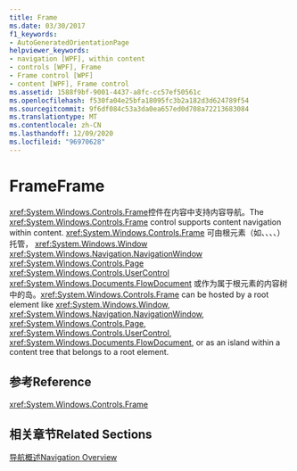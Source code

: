 ```yaml
---
title: Frame
ms.date: 03/30/2017
f1_keywords:
- AutoGeneratedOrientationPage
helpviewer_keywords:
- navigation [WPF], within content
- controls [WPF], Frame
- Frame control [WPF]
- content [WPF], Frame control
ms.assetid: 1588f9bf-9001-4437-a8fc-cc57ef50561c
ms.openlocfilehash: f530fa04e25bfa18095fc3b2a182d3d624789f54
ms.sourcegitcommit: 9f6df084c53a3da0ea657ed0d708a72213683084
ms.translationtype: MT
ms.contentlocale: zh-CN
ms.lasthandoff: 12/09/2020
ms.locfileid: "96970628"
---
```

# <a name="frame"></a><span data-ttu-id="a0fb9-102">Frame</span><span class="sxs-lookup"><span data-stu-id="a0fb9-102">Frame</span></span>
<span data-ttu-id="a0fb9-103"><xref:System.Windows.Controls.Frame>控件在内容中支持内容导航。</span><span class="sxs-lookup"><span data-stu-id="a0fb9-103">The <xref:System.Windows.Controls.Frame> control supports content navigation within content.</span></span> <span data-ttu-id="a0fb9-104"><xref:System.Windows.Controls.Frame> 可由根元素（如、、、、）托管， <xref:System.Windows.Window> <xref:System.Windows.Navigation.NavigationWindow> <xref:System.Windows.Controls.Page> <xref:System.Windows.Controls.UserControl> <xref:System.Windows.Documents.FlowDocument> 或作为属于根元素的内容树中的岛。</span><span class="sxs-lookup"><span data-stu-id="a0fb9-104"><xref:System.Windows.Controls.Frame> can be hosted by a root element like <xref:System.Windows.Window>, <xref:System.Windows.Navigation.NavigationWindow>, <xref:System.Windows.Controls.Page>, <xref:System.Windows.Controls.UserControl>, <xref:System.Windows.Documents.FlowDocument>, or as an island within a content tree that belongs to a root element.</span></span>  
  
## <a name="reference"></a><span data-ttu-id="a0fb9-105">参考</span><span class="sxs-lookup"><span data-stu-id="a0fb9-105">Reference</span></span>  
 <xref:System.Windows.Controls.Frame>  
  
## <a name="related-sections"></a><span data-ttu-id="a0fb9-106">相关章节</span><span class="sxs-lookup"><span data-stu-id="a0fb9-106">Related Sections</span></span>  
 [<span data-ttu-id="a0fb9-107">导航概述</span><span class="sxs-lookup"><span data-stu-id="a0fb9-107">Navigation Overview</span></span>](../app-development/navigation-overview.md)
